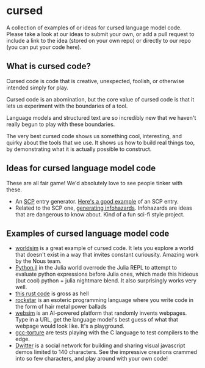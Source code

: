 # cursed

A collection of examples of or ideas for cursed language model code. 
Please take a look at our ideas to submit your own, or add a pull request
to include a link to the idea (stored on your own repo) or directly
to our repo (you can put your code here).

## What is cursed code?

Cursed code is code that is creative, unexpected, foolish, 
or otherwise intended simply for play.

Cursed code is an abomination, but the core value of 
cursed code is that it lets us experiment with the 
boundaries of a tool.

Language models and structured text are so incredibly 
new that we haven't really begun to play with these boundaries.

The very best cursed code shows us something cool, interesting, and quirky about the tools that we use. It shows us how to build real things too, by demonstrating what it is actually possible to construct.

## Ideas for cursed language model code

These are all fair game! We'd absolutely love to see people tinker
with these.

- An [SCP](https://scp-wiki.wikidot.com/) entry generator. 
  [Here's a good example](https://scp-wiki.wikidot.com/scp-003) of 
  an SCP entry.
- Related to the SCP one, 
  [generating infohazards](https://scp-wiki.wikidot.com/scp-001). 
  Infohazards are ideas that are dangerous to know about. 
  Kind of a fun sci-fi style project.

## Examples of cursed language model code

- [worldsim](https://worldsim.nousresearch.com/) is a great example of cursed code. It lets you explore a world that doesn't exist in a way that invites constant curiousity. Amazing work by the Nous team.
- [Python.jl](https://pretalx.com/juliacon2024/talk/ZH3JN3/) in the Julia world overrode the Julia REPL to attempt to evaluate python expressions before Julia ones, which made this hideous (but cool) python + julia nightmare blend. It also surprisingly works very well.
- [this rust code](https://github.com/loyston500/cursed-codes/blob/main/rust/hello.rs) is gross as hell
- [rockstar](https://codewithrockstar.com/) is an esoteric programming language where you write code in the form of hair metal power ballads
- [websim](https://websim.ai/) is an AI-powered platform that randomly invents webpages. Type in a URL, get the language model's best guess of what that webpage would look like. It's a playground.
- [gcc-torture](https://github.com/llvm/llvm-test-suite/tree/main/SingleSource/Regression/C/gcc-c-torture) are tests playing with the C language to test compilers to the edge.
- [Dwitter](https://www.dwitter.net/) is a social network for building and sharing visual javascript demos limited to 140 characters. See the impressive creations crammed into so few characters, and play around with your own code!


